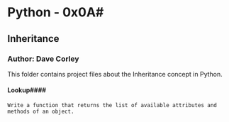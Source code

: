 # Python - 0x0A#

## Inheritance ##

### Author: Dave Corley ###

This folder contains project files about the Inheritance concept in Python.

#### Lookup####
    Write a function that returns the list of available attributes and methods of an object.
####  ####
####  ####
####  ####
####  ####
####  ####
####  ####
####  ####
####  ####
####  ####
####  ####
####  ####
